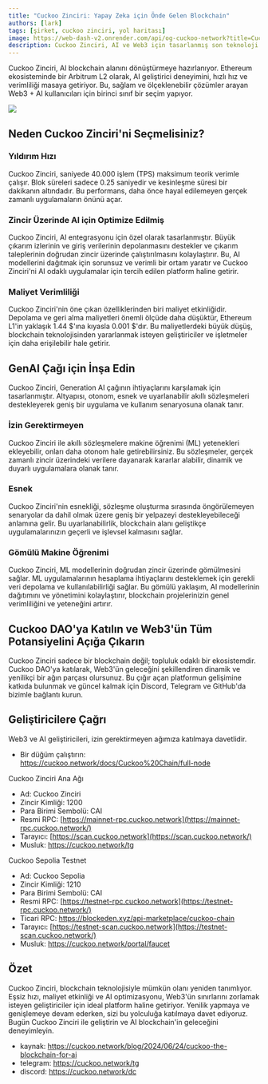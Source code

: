 ```yaml
---
title: "Cuckoo Zinciri: Yapay Zeka için Önde Gelen Blockchain"
authors: [lark]
tags: [şirket, cuckoo zinciri, yol haritası]
image: https://web-dash-v2.onrender.com/api/og-cuckoo-network?title=Cuckoo%20Zinciri:%20Yapay%20Zeka%20için%20Önde%20Gelen%20Blockchain
description: Cuckoo Zinciri, AI ve Web3 için tasarlanmış son teknoloji altyapısıyla blockchain alanını yeniden tanımlıyor. Ethereum ekosisteminde bir Arbitrum L2 olarak, Cuckoo Zinciri, yıldırım hızında işlem hızları, minimal maliyetler ve sağlam AI yetenekleri sunarak Web3 alanındaki geliştiriciler ve yenilikçiler için ideal bir seçim haline geliyor.
---
```


Cuckoo Zinciri, AI blockchain alanını dönüştürmeye hazırlanıyor. Ethereum ekosisteminde bir Arbitrum L2 olarak, AI geliştirici deneyimini, hızlı hız ve verimliliği masaya getiriyor. Bu, sağlam ve ölçeklenebilir çözümler arayan Web3 + AI kullanıcıları için birinci sınıf bir seçim yapıyor.

![](https://cuckoo-network.b-cdn.net/cuckoo-chain-blockchain-for-ai.webp)

## Neden Cuckoo Zinciri'ni Seçmelisiniz?

### Yıldırım Hızı

Cuckoo Zinciri, saniyede 40.000 işlem (TPS) maksimum teorik verimle çalışır. Blok süreleri sadece 0.25 saniyedir ve kesinleşme süresi bir dakikanın altındadır. Bu performans, daha önce hayal edilemeyen gerçek zamanlı uygulamaların önünü açar.

### Zincir Üzerinde AI için Optimize Edilmiş

Cuckoo Zinciri, AI entegrasyonu için özel olarak tasarlanmıştır. Büyük çıkarım izlerinin ve giriş verilerinin depolanmasını destekler ve çıkarım taleplerinin doğrudan zincir üzerinde çalıştırılmasını kolaylaştırır. Bu, AI modellerini dağıtmak için sorunsuz ve verimli bir ortam yaratır ve Cuckoo Zinciri'ni AI odaklı uygulamalar için tercih edilen platform haline getirir.

### Maliyet Verimliliği

Cuckoo Zinciri'nin öne çıkan özelliklerinden biri maliyet etkinliğidir. Depolama ve geri alma maliyetleri önemli ölçüde daha düşüktür, Ethereum L1'in yaklaşık 1.44 $'ına kıyasla 0.001 $'dır. Bu maliyetlerdeki büyük düşüş, blockchain teknolojisinden yararlanmak isteyen geliştiriciler ve işletmeler için daha erişilebilir hale getirir.

## GenAI Çağı için İnşa Edin

Cuckoo Zinciri, Generation AI çağının ihtiyaçlarını karşılamak için tasarlanmıştır. Altyapısı, otonom, esnek ve uyarlanabilir akıllı sözleşmeleri destekleyerek geniş bir uygulama ve kullanım senaryosuna olanak tanır.

### İzin Gerektirmeyen

Cuckoo Zinciri ile akıllı sözleşmelere makine öğrenimi (ML) yetenekleri ekleyebilir, onları daha otonom hale getirebilirsiniz. Bu sözleşmeler, gerçek zamanlı zincir üzerindeki verilere dayanarak kararlar alabilir, dinamik ve duyarlı uygulamalara olanak tanır.

### Esnek

Cuckoo Zinciri'nin esnekliği, sözleşme oluşturma sırasında öngörülemeyen senaryolar da dahil olmak üzere geniş bir yelpazeyi destekleyebileceği anlamına gelir. Bu uyarlanabilirlik, blockchain alanı geliştikçe uygulamalarınızın geçerli ve işlevsel kalmasını sağlar.

### Gömülü Makine Öğrenimi

Cuckoo Zinciri, ML modellerinin doğrudan zincir üzerinde gömülmesini sağlar. ML uygulamalarının hesaplama ihtiyaçlarını desteklemek için gerekli veri depolama ve kullanılabilirliği sağlar. Bu gömülü yaklaşım, AI modellerinin dağıtımını ve yönetimini kolaylaştırır, blockchain projelerinizin genel verimliliğini ve yeteneğini artırır.

## Cuckoo DAO'ya Katılın ve Web3'ün Tüm Potansiyelini Açığa Çıkarın

Cuckoo Zinciri sadece bir blockchain değil; topluluk odaklı bir ekosistemdir. Cuckoo DAO'ya katılarak, Web3'ün geleceğini şekillendiren dinamik ve yenilikçi bir ağın parçası olursunuz. Bu çığır açan platformun gelişimine katkıda bulunmak ve güncel kalmak için Discord, Telegram ve GitHub'da bizimle bağlantı kurun.

## Geliştiricilere Çağrı

Web3 ve AI geliştiricileri, izin gerektirmeyen ağımıza katılmaya davetlidir.

* Bir düğüm çalıştırın: https://cuckoo.network/docs/Cuckoo%20Chain/full-node

Cuckoo Zinciri Ana Ağı

- Ad: Cuckoo Zinciri
- Zincir Kimliği: 1200
- Para Birimi Sembolü: CAI
- Resmi RPC: [https://mainnet-rpc.cuckoo.network](https://mainnet-rpc.cuckoo.network/)
- Tarayıcı: [https://scan.cuckoo.network](https://scan.cuckoo.network/)
- Musluk: https://cuckoo.network/tg

Cuckoo Sepolia Testnet

- Ad: Cuckoo Sepolia
- Zincir Kimliği: 1210
- Para Birimi Sembolü: CAI
- Resmi RPC: [https://testnet-rpc.cuckoo.network](https://testnet-rpc.cuckoo.network/)
- Ticari RPC: https://blockeden.xyz/api-marketplace/cuckoo-chain
- Tarayıcı: [https://testnet-scan.cuckoo.network](https://testnet-scan.cuckoo.network/)
- Musluk: https://cuckoo.network/portal/faucet

## Özet

Cuckoo Zinciri, blockchain teknolojisiyle mümkün olanı yeniden tanımlıyor. Eşsiz hızı, maliyet etkinliği ve AI optimizasyonu, Web3'ün sınırlarını zorlamak isteyen geliştiriciler için ideal platform haline getiriyor. Yenilik yapmaya ve genişlemeye devam ederken, sizi bu yolculuğa katılmaya davet ediyoruz. Bugün Cuckoo Zinciri ile geliştirin ve AI blockchain'in geleceğini deneyimleyin.

- kaynak: https://cuckoo.network/blog/2024/06/24/cuckoo-the-blockchain-for-ai
- telegram: https://cuckoo.network/tg
- discord: https://cuckoo.network/dc